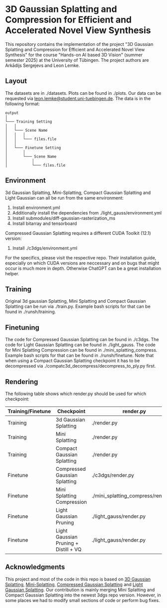 # 3D Gaussian Splatting and Compression for Efficient and Accelerated Novel View Synthesis

This repository contains the implementation of the project "3D Gaussian Splatting and Compression for
Efficient and Accelerated Novel View Synthesis" for the course "Hands-on AI based 3D Vision" (summer semester 2025) at the University of Tübingen. The project authors are Arkādijs Sergejevs and Leon Lemke.

## Layout

The datasets are in ./datasets. Plots can be found in ./plots. Our data can be requested via leon.lemke@student.uni-tuebingen.de. The data is in the following format:

```
output
│   
└─── Training Setting
│   │
│   └─── Scene Name
│   │   │
│   │   └─── files.file
│   │
│   └─── Finetune Setting
│       │
│       └─── Scene Name
│           │
│           └─── files.file
```

## Environment

3d Gaussian Splatting, Mini-Splatting, Compact Gaussian Splatting and Light Gaussian can all be run from the same environment:
1. Install environment.yml
2. Additionally install the dependencies from ./light_gauss/environment.yml
3. Install submodules/diff-gaussian-rasterization_ms
4. Install bitarray and tensorboard

Compressed Gaussian Splatting requires a different CUDA Toolkit (12.1) version:
1. Install ./c3dgs/environment.yml

For the specifics, please visit the respective repo. Their installation guide, especially on which CUDA versions are neccessary and on bugs that might occur is much more in depth. Otherwise ChatGPT can be a great installation helper. 

## Training
Original 3d gaussian Splatting, Mini Splatting and Compact Gaussian Splatting can be run via ./train.py. Example bash scripts for that can be found in ./runsh/training.


## Finetuning
The code for Compressed Gaussian Splatting can be found in ./c3dgs. The code for Light Gaussian Splatting can be found in ./light_gauss. The code for Mini Splatting Compression can be found in ./mini_splatting_compress. Example bash scripts for that can be found in ./runsh/finetune.
Note that when using a Compact Gaussian Splatting checkpoint it has to be decompressed via ./compatc3d_decompress/decompress_to_ply.py first.

## Rendering

The following table shows which render.py should be used for which checkpoint:

Training/Finetune | Checkpoint | render.py | Notes |
| -------- | -------- | ------- | ------- |
| Training | 3d Gaussian Splatting | ./render.py |  |
| Training | Mini Splatting | ./render.py |  |
| Training | Compact Gaussian Splatting | ./render.py | Specify --load_quant |
| Finetune | Compressed Gaussian Splatting | ./c3dgs/render.py |  |
| Finetune | Mini Splatting Compression | ./mini_splatting_compress/render.py |  |
| Finetune | Light Gaussian Pruning | ./light_gauss/render.py |  |
| Finetune | Light Gaussian Pruning + Distill + VQ | ./light_gauss/render.py | Specify --load_vq |


## Acknowledgments

This project and most of the code in this repo is based on [3D Gaussian Splatting](https://github.com/graphdeco-inria/gaussian-splatting), [Mini-Splatting](https://github.com/fatPeter/mini-splatting), [Compressed Gaussian Splatting](https://github.com/KeKsBoTer/c3dgs) and [Light Gaussian Splatting](https://github.com/VITA-Group/LightGaussian). Our contribution is mainly merging Mini Splatting and Compact Gaussian Splatting into the newest 3dgs repo version. However, in some places we had to modify small sections of code or perform bug fixes.
